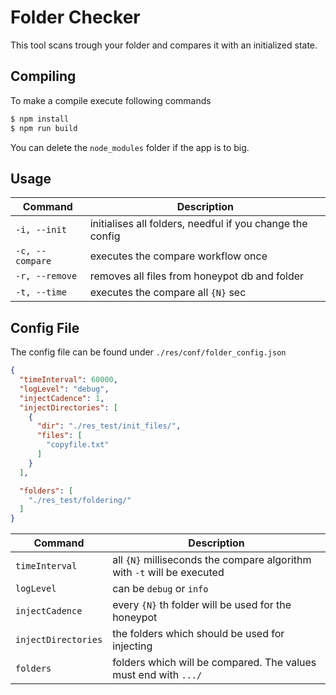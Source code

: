 # Folder Checker
This tool scans trough your folder and compares it with an initialized state.


## Compiling
To make a compile execute following commands
``` bash
$ npm install
$ npm run build
```
You can delete the `node_modules` folder if the app is to big.

## Usage

| Command        | Description                                                   |
| -------------- | ------------------------------------------------------------- |
| `-i, --init`   | initialises all folders, needful if you change the config     |
| `-c, --compare`| executes the compare workflow once                            |
| `-r, --remove` | removes all files from honeypot db and folder                 |
| `-t, --time`   | executes the compare all `{N}` sec                              |

## Config File

The config file can be found under `./res/conf/folder_config.json`
```JSON
{
  "timeInterval": 60000,
  "logLevel": "debug",
  "injectCadence": 1,
  "injectDirectories": [
    {
      "dir": "./res_test/init_files/",
      "files": [
        "copyfile.txt"
      ]
    }
  ],

  "folders": [
    "./res_test/foldering/"
  ]
}
```

| Command             | Description                                                        |
| ------------------- | ------------------------------------------------------------------ |
| `timeInterval`      | all `{N}` milliseconds the compare algorithm with `-t` will be executed|
| `logLevel`          | can be `debug` or `info`|
| `injectCadence`     | every `{N}` th folder will be used for the honeypot                   |
| `injectDirectories` | the folders which should be used for injecting                     |
| `folders`           | folders which will be compared. The values must end with `.../`    |